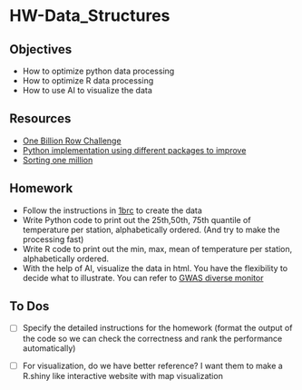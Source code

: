 # HW-Data_Structures

## Objectives

- How to optimize python data processing
- How to optimize R data processing
- How to use AI to visualize the data

## Resources

- [One Billion Row Challenge](https://1brc.dev/)
- [Python implementation using different packages to improve](https://www.linkedin.com/pulse/from-minutes-seconds-supercharging-python-billion-row-krishan-gupta-2icfe/)
- [Sorting one million](https://neopythonic.blogspot.com/2008/10/sorting-million-32-bit-integers-in-2mb.html)

## Homework

- Follow the instructions in [1brc](https://github.com/ifnesi/1brc#submitting) to create the data 
- Write Python code to print out the 25th,50th, 75th quantile of temperature per station, alphabetically ordered. (And try to make the processing fast)
- Write R code to print out the min, max, mean of temperature per station, alphabetically ordered. 
- With the help of AI, visualize the data in html. You have the flexibility to decide what to illustrate. You can refer to  [GWAS diverse monitor](https://gwasdiversitymonitor.com/)

## To Dos

- [ ] Specify the detailed instructions for the homework (format the output of the code so we can check the correctness and rank the performance automatically)

- [ ] For visualization, do we have better reference? I want them to make a R.shiny like interactive website with map visualization
